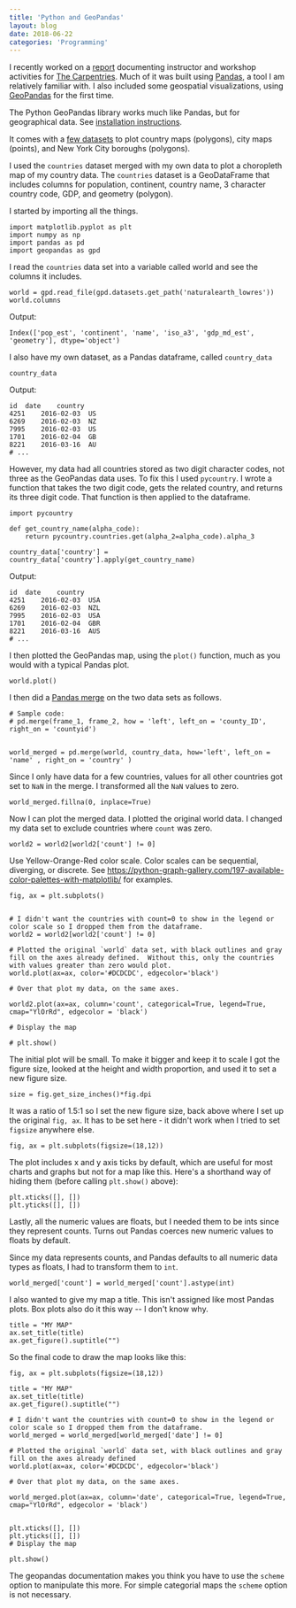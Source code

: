 ```yaml
---
title: 'Python and GeoPandas'
layout: blog
date: 2018-06-22
categories: 'Programming'
---
```


I recently worked on a [report](https://github.com/carpentries/assessment/tree/master/programmatic-assessment/workshops) documenting instructor and workshop activities for [The Carpentries](https://www.carpentries.org).  Much of it was built using [Pandas](https://pandas.pydata.org/), a tool I am relatively familiar with. I also included some geospatial visualizations, using [GeoPandas](http://geopandas.org) for the first time.

The Python GeoPandas library works much like Pandas, but for geographical data.  See [installation instructions](http://geopandas.org/install.html).

It comes with a [few datasets](https://github.com/geopandas/geopandas/tree/master/geopandas/datasets) to plot country maps (polygons), city maps (points), and New York City boroughs (polygons).

I used the `countries` dataset merged with my own data to plot a choropleth map of my country data.  The `countries` dataset is a GeoDataFrame that includes columns for population, continent, country name, 3 character country code, GDP, and geometry (polygon).

I started by importing all the things.

```
import matplotlib.pyplot as plt
import numpy as np
import pandas as pd
import geopandas as gpd
```

I read the `countries` data set into a variable called world and see the columns it includes.

```
world = gpd.read_file(gpd.datasets.get_path('naturalearth_lowres'))
world.columns

```

Output:
```
Index(['pop_est', 'continent', 'name', 'iso_a3', 'gdp_md_est', 'geometry'], dtype='object')
```

I also have my own dataset, as a Pandas dataframe, called `country_data`

```
country_data
```

Output:
```
id  date    country
4251    2016-02-03  US
6269    2016-02-03  NZ
7995    2016-02-03  US
1701    2016-02-04  GB
8221    2016-03-16  AU
# ...
```

However, my data had all countries stored as two digit character codes, not three as the GeoPandas data uses.  To fix this I used `pycountry`.  I wrote a function that takes the two digit code, gets the related country, and returns its three digit code. That function is then applied to the dataframe.



```
import pycountry

def get_country_name(alpha_code):
    return pycountry.countries.get(alpha_2=alpha_code).alpha_3

country_data['country'] = country_data['country'].apply(get_country_name)
```
Output:

```
id  date    country
4251    2016-02-03  USA
6269    2016-02-03  NZL
7995    2016-02-03  USA
1701    2016-02-04  GBR
8221    2016-03-16  AUS
# ...
```





I then plotted the GeoPandas map, using the `plot()` function, much as you would with a typical Pandas plot.

```
world.plot()
```
I then did a [Pandas merge](https://pandas.pydata.org/pandas-docs/stable/generated/pandas.merge.html) on the two data sets as follows.

```
# Sample code:
# pd.merge(frame_1, frame_2, how = 'left', left_on = 'county_ID', right_on = 'countyid')


world_merged = pd.merge(world, country_data, how='left', left_on = 'name' , right_on = 'country' )
```

Since I only have data for a few countries, values for all other countries got set to `NaN` in the merge.  I transformed all the `NaN` values to zero.

```
world_merged.fillna(0, inplace=True)
```

Now I can plot the merged data.
I plotted the original world data.  I changed my data set to exclude countries where `count` was zero.

```
world2 = world2[world2['count'] != 0]
```




Use Yellow-Orange-Red color scale.  Color scales can be sequential, diverging, or discrete.  See https://python-graph-gallery.com/197-available-color-palettes-with-matplotlib/ for examples.

```
fig, ax = plt.subplots()


# I didn't want the countries with count=0 to show in the legend or color scale so I dropped them from the dataframe. 
world2 = world2[world2['count'] != 0] 

# Plotted the original `world` data set, with black outlines and gray fill on the axes already defined.  Without this, only the countries with values greater than zero would plot.
world.plot(ax=ax, color='#DCDCDC', edgecolor='black')

# Over that plot my data, on the same axes.  

world2.plot(ax=ax, column='count', categorical=True, legend=True, cmap="YlOrRd", edgecolor = 'black')

# Display the map

# plt.show()

```

The initial plot will be small.  To make it bigger and keep it to scale I got the figure size, looked at the  height and width proportion, and used it to set a new figure size.  

```
size = fig.get_size_inches()*fig.dpi 
```

It was a ratio of 1.5:1 so I set the new figure size, back above where I set up the original `fig, ax`.  It has to be set here - it didn't work when I tried to set `figsize` anywhere else.

```
fig, ax = plt.subplots(figsize=(18,12)) 
```

The plot includes x and y axis ticks by default, which are useful for most charts and graphs but not for a map like this. Here's a shorthand way of hiding them (before calling `plt.show()` above):

```
plt.xticks([], [])
plt.yticks([], [])
```
Lastly, all the numeric values are floats, but I needed them to be ints since they represent counts. Turns out Pandas coerces new numeric values to floats by default.


Since my data represents counts, and Pandas defaults to all numeric data types as floats, I had to transform them to `int`.

```
world_merged['count'] = world_merged['count'].astype(int) 
```

I also wanted to give my map a title. This isn't assigned like most Pandas plots. Box plots also do it this way -- I don't know why.

```
title = "MY MAP"
ax.set_title(title)
ax.get_figure().suptitle("")
```


So the final code to draw the map looks like this:

```
fig, ax = plt.subplots(figsize=(18,12)) 

title = "MY MAP"
ax.set_title(title)
ax.get_figure().suptitle("")

# I didn't want the countries with count=0 to show in the legend or color scale so I dropped them from the dataframe.
world_merged = world_merged[world_merged['date'] != 0] 

# Plotted the original `world` data set, with black outlines and gray fill on the axes already defined
world.plot(ax=ax, color='#DCDCDC', edgecolor='black')

# Over that plot my data, on the same axes.  

world_merged.plot(ax=ax, column='date', categorical=True, legend=True, cmap="YlOrRd", edgecolor = 'black')


plt.xticks([], [])
plt.yticks([], [])
# Display the map

plt.show()
```

The geopandas documentation makes you think you have to use the `scheme` option to manipulate this more. For simple categorial maps the `scheme` option is not necessary.